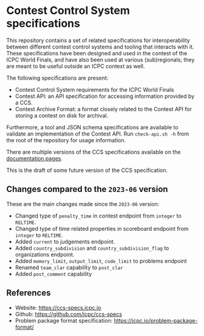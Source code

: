 # Contest Control System specifications

This repository contains a set of related specifications for
interoperability between different contest control systems and tooling
that interacts with it. These specifications have been designed and
used in the contest of the ICPC World Finals, and have also been used
at various (sub)regionals; they are meant to be useful outside an ICPC
context as well.

The following specifications are present:

- Contest Control System requirements for the ICPC World Finals
- Contest API: an API specification for accessing information provided by a
  CCS.
- Contest Archive Format: a format closely related to the Contest API for
  storing a contest on disk for archival.

Furthermore, a tool and JSON schema specifications are available to
validate an implementation of the Contest API. Run `check-api.sh -h`
from the root of the repository for usage information.

There are multiple versions of the CCS specifications available on the
[documentation pages](https://ccs-specs.icpc.io/).

This is the draft of some future version of the CCS specification.

## Changes compared to the `2023-06` version

These are the main changes made since the `2023-06` version:

- Changed type of `penalty_time` in contest endpoint from `integer` to `RELTIME`.
- Changed type of time related properties in scoreboard endpoint from `integer` to `RELTIME`.
- Added `current` to judgements endpoint.
- Added `country_subdivision` and `country_subdivision_flag` to organizations endpoint.
- Added `memory_limit`, `output_limit`, `code_limit` to problems endpoint
- Renamed `team_clar` capability to `post_clar`
- Added `post_comment` capability

## References

- Website: <https://ccs-specs.icpc.io>
- Github: <https://github.com/icpc/ccs-specs>
- Problem package format specification: <https://icpc.io/problem-package-format/>
